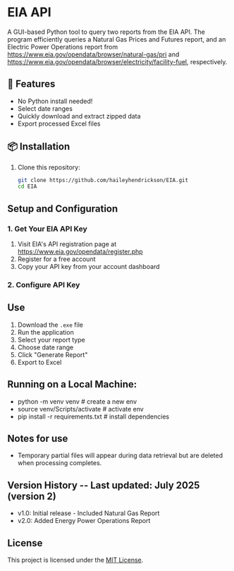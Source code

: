 # EIA API

A GUI-based Python tool to query two reports from the EIA API. The program efficiently queries a Natural Gas Prices and Futures report, and an Electric Power Operations report from https://www.eia.gov/opendata/browser/natural-gas/pri and https://www.eia.gov/opendata/browser/electricity/facility-fuel, respectively.

## 🔧 Features
- No Python install needed!
- Select date ranges
- Quickly download and extract zipped data
- Export processed Excel files

## 📦 Installation

1. Clone this repository:
   ```bash
   git clone https://github.com/haileyhendrickson/EIA.git
   cd EIA

## Setup and Configuration
### 1. Get Your EIA API Key
1. Visit EIA's API registration page at https://www.eia.gov/opendata/register.php
2. Register for a free account
3. Copy your API key from your account dashboard
### 2. Configure API Key


## Use
1. Download the `.exe` file
2. Run the application
3. Select your report type
4. Choose date range
5. Click "Generate Report"
6. Export to Excel

## Running on a Local Machine:
- python -m venv venv  # create a new env
- source venv/Scripts/activate  # activate env
- pip install -r requirements.txt  # install dependencies

## Notes for use 
- Temporary partial files will appear during data retrieval but are deleted when processing completes.


## Version History -- Last updated: July 2025 (version 2) 
- v1.0: Initial release - Included Natural Gas Report
- v2.0: Added Energy Power Operations Report

## License
This project is licensed under the [MIT License](LICENSE).
